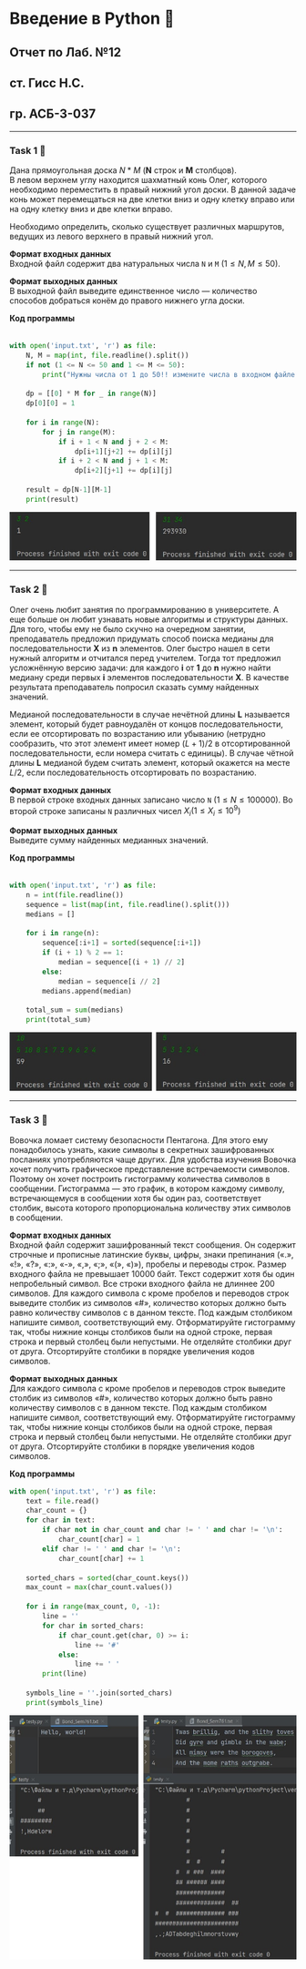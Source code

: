 # Введение в Python 🐍

## Отчет по Лаб. №12
## ст. Гисс Н.С.
## гр. АСБ-3-037

------------

### Task 1 🐍

Дана прямоугольная доска $N*M$ (**N** строк и **M** столбцов).  
В левом верхнем углу находится шахматный конь Олег, которого необходимо переместить в правый нижний угол доски. 
В данной задаче конь может перемещаться на две клетки вниз и одну клетку вправо или на одну клетку вниз и две клетки вправо.

Необходимо определить, сколько существует различных маршрутов, ведущих из левого верхнего в правый нижний угол.

**Формат входных данных**  
Входной файл содержит два натуральных числа `N` и `M` $(1 \leq N, M \leq 50)$.

**Формат выходных данных**  
В выходной файл выведите единственное число — количество способов добраться конём до правого нижнего угла доски.

**Код программы**
```python

with open('input.txt', 'r') as file:
    N, M = map(int, file.readline().split())
    if not (1 <= N <= 50 and 1 <= M <= 50):
        print("Нужны числа от 1 до 50!! измените числа в входном файле и перезапустите код")

    dp = [[0] * M for _ in range(N)]
    dp[0][0] = 1

    for i in range(N):
        for j in range(M):
            if i + 1 < N and j + 2 < M:
                dp[i+1][j+2] += dp[i][j]
            if i + 2 < N and j + 1 < M:
                dp[i+2][j+1] += dp[i][j]

    result = dp[N-1][M-1]
    print(result)
```

![alt](imgs/1.png)

------------

### Task 2 🐍

Олег очень любит занятия по программированию в университете. 
А еще больше он любит узнавать новые алгоритмы и структуры данных.
Для того, чтобы ему не было скучно на очередном занятии, преподаватель предложил придумать способ поиска медианы для последовательности 
**X** из **n** элементов.
Олег быстро нашел в сети нужный алгоритм и отчитался перед учителем. Тогда тот предложил усложнённую версию задачи: для каждого 
**i** от **1** до **n** нужно найти медиану среди первых **i** элементов последовательности 
**X**. В качестве результата преподаватель попросил сказать сумму найденных значений.

Медианой последовательности в случае нечётной длины **L** называется элемент, который будет равноудалён от концов последовательности, если ее отсортировать по возрастанию или убыванию 
(нетрудно сообразить, что этот элемент имеет номер $(L + 1) / 2$ в отсортированной последовательности, если номера считать с единицы). 
В случае чётной длины **L** медианой будем считать элемент, который окажется на месте $L/2$, если последовательность отсортировать по возрастанию.

**Формат входных данных**  
В первой строке входных данных записано число `N` $(1 \leq N \leq 100000)$. Во второй строке записаны `N` различных чисел $X_i(1 \leq X_i \leq 10^9)$

**Формат выходных данных**  
Выведите сумму найденных медианных значений.

**Код программы**
```python

with open('input.txt', 'r') as file:
    n = int(file.readline())
    sequence = list(map(int, file.readline().split()))
    medians = []

    for i in range(n):
        sequence[:i+1] = sorted(sequence[:i+1])
        if (i + 1) % 2 == 1:
            median = sequence[(i + 1) // 2]
        else:
            median = sequence[i // 2]
        medians.append(median)

    total_sum = sum(medians)
    print(total_sum)
```

![alt](imgs/2.png)

------------

### Task 3 🐍

Вовочка ломает систему безопасности Пентагона. 
Для этого ему понадобилось узнать, какие символы в секретных зашифрованных посланиях употребляются чаще других. 
Для удобства изучения Вовочка хочет получить графическое представление встречаемости символов. 
Поэтому он хочет построить гистограмму количества символов в сообщении. 
Гистограмма — это график, в котором каждому символу, встречающемуся в сообщении хотя бы один раз, соответствует столбик, 
высота которого пропорциональна количеству этих символов в сообщении.


**Формат входных данных**  
Входной файл содержит зашифрованный текст сообщения. 
Он содержит строчные и прописные латинские буквы, цифры, знаки препинания («.», «!», «?», «:», «-», «,», «;», «(», «)»), 
пробелы и переводы строк. Размер входного файла не превышает 10000 байт. 
Текст содержит хотя бы один непробельный символ. Все строки входного файла не длиннее 200 символов.
Для каждого символа c кроме пробелов и переводов строк выведите столбик из символов «#», количество которых должно быть равно количеству символов c в данном тексте. 
Под каждым столбиком напишите символ, соответствующий ему. Отформатируйте гистограмму так, чтобы нижние концы столбиков были на одной строке, первая строка 
и первый столбец были непустыми. Не отделяйте столбики друг от друга. Отсортируйте столбики в порядке увеличения кодов символов.

**Формат выходных данных**  
Для каждого символа c кроме пробелов и переводов строк выведите столбик из символов «#», 
количество которых должно быть равно количеству символов c в данном тексте. Под каждым столбиком напишите символ, соответствующий ему. 
Отформатируйте гистограмму так, чтобы нижние концы столбиков были на одной строке, первая строка и первый столбец были непустыми. 
Не отделяйте столбики друг от друга. Отсортируйте столбики в порядке увеличения кодов символов.

**Код программы**
```python
with open('input.txt', 'r') as file:
    text = file.read()
    char_count = {}
    for char in text:
        if char not in char_count and char != ' ' and char != '\n':
            char_count[char] = 1
        elif char != ' ' and char != '\n':
            char_count[char] += 1

    sorted_chars = sorted(char_count.keys())
    max_count = max(char_count.values())

    for i in range(max_count, 0, -1):
        line = ''
        for char in sorted_chars:
            if char_count.get(char, 0) >= i:
                line += '#'
            else:
                line += ' '
        print(line)

    symbols_line = ''.join(sorted_chars)
    print(symbols_line)
```

![alt](imgs/3.png)

